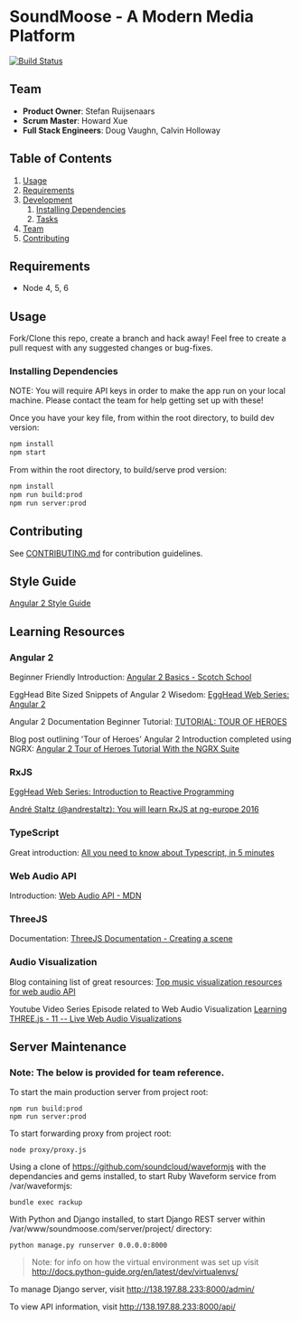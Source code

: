 # SoundMoose - A Modern Media Platform

[![Build Status](https://travis-ci.org/hrr20-over9000/SoundMoose.svg?branch=master)](https://travis-ci.org/hrr20-over9000/SoundMoose)

## Team

  - __Product Owner__: Stefan Ruijsenaars
  - __Scrum Master__: Howard Xue
  - __Full Stack Engineers__: Doug Vaughn, Calvin Holloway

## Table of Contents

1. [Usage](#Usage)
1. [Requirements](#requirements)
1. [Development](#development)
    1. [Installing Dependencies](#installing-dependencies)
    1. [Tasks](#tasks)
1. [Team](#team)
1. [Contributing](#contributing)

## Requirements

- Node 4, 5, 6

## Usage

Fork/Clone this repo, create a branch and hack away! Feel free to create a pull request with any suggested changes or bug-fixes.

### Installing Dependencies

NOTE: You will require API keys in order to make the app run on your local machine. Please contact the team for help getting set up with these!

Once you have your key file, from within the root directory, to build dev version:

```sh
npm install
npm start
```

From within the root directory, to build/serve prod version:

```sh
npm install
npm run build:prod
npm run server:prod
```


## Contributing

See [CONTRIBUTING.md](CONTRIBUTING.md) for contribution guidelines.

## Style Guide

[Angular 2 Style Guide](https://angular.io/docs/ts/latest/guide/style-guide.html#!#naming)

## Learning Resources

### Angular 2

Beginner Friendly Introduction:
[Angular 2 Basics - Scotch School](https://school.scotch.io/getting-started-with-angular-2/angular-2-basics)

EggHead Bite Sized Snippets of Angular 2 Wisedom:
[EggHead Web Series: Angular 2](https://egghead.io/courses/introduction-to-reactive-programming)

Angular 2 Documentation Beginner Tutorial:
[TUTORIAL: TOUR OF HEROES](https://angular.io/docs/ts/latest/tutorial/)

Blog post outlining 'Tour of Heroes' Angular 2 Introduction completed using NGRX:
[Angular 2 Tour of Heroes Tutorial With the NGRX Suite](http://bodiddlie.github.io/ng-2-toh-with-ngrx-suite/)

### RxJS

[EggHead Web Series: Introduction to Reactive Programming](https://egghead.io/technologies/angular2)

[André Staltz (@andrestaltz): You will learn RxJS at ng-europe 2016](https://www.youtube.com/watch?v=uQ1zhJHclvs)

### TypeScript
Great introduction:
[All you need to know about Typescript, in 5 minutes](https://learnxinyminutes.com/docs/typescript/)

### Web Audio API
Introduction:
[Web Audio API - MDN](https://developer.mozilla.org/en-US/docs/Web/API/Web_Audio_API)


### ThreeJS
Documentation:
[ThreeJS Documentation - Creating a scene](https://threejs.org/docs/index.html#Manual/Introduction/Creating_a_scene)

### Audio Visualization
Blog containing list of great resources:
[Top music visualization resources for web audio API](https://blog.prototypr.io/get-started-with-the-web-audio-api-for-music-visualization-b6f594416a16#.3lixyt4ra)

Youtube Video Series Episode related to Web Audio Visualization
[Learning THREE.js - 11 -- Live Web Audio Visualizations](https://www.youtube.com/watch?v=tdtaihSNfMY)


## Server Maintenance
### Note: The below is provided for team reference.

To start the main production server from project root:
```
npm run build:prod
npm run server:prod
```

To start forwarding proxy from project root:
```
node proxy/proxy.js
```

Using a clone of https://github.com/soundcloud/waveformjs with the dependancies and gems installed, to start Ruby Waveform service from /var/waveformjs:
```
bundle exec rackup
```

With Python and Django installed, to start Django REST server within /var/www/soundmoose.com/server/project/ directory:
```
python manage.py runserver 0.0.0.0:8000
```

> Note: for info on how the virtual environment was set up visit http://docs.python-guide.org/en/latest/dev/virtualenvs/

To manage Django server, visit http://138.197.88.233:8000/admin/

To view API information, visit http://138.197.88.233:8000/api/
